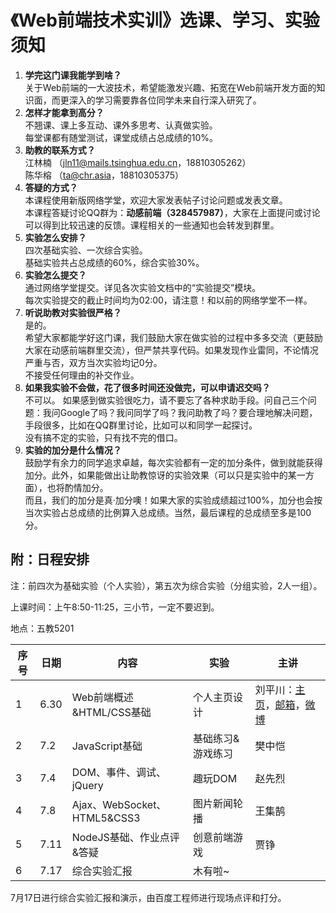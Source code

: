 # 《Web前端技术实训》选课、学习、实验须知

1. **学完这门课我能学到啥？**  
关于Web前端的一大波技术，希望能激发兴趣、拓宽在Web前端开发方面的知识面，而更深入的学习需要靠各位同学未来自行深入研究了。
2. **怎样才能拿到高分？**  
不翘课、课上多互动、课外多思考、认真做实验。  
每堂课都有随堂测试，课堂成绩占总成绩的10%。
3. **助教的联系方式？**  
江林楠 （[jln11@mails.tsinghua.edu.cn](mailto:jln11@mails.tsinghua.edu.cn)，18810305262）  
陈华榕 （[ta@chr.asia](mailto:ta@chr.asia)，18810305375）
4. **答疑的方式？**  
本课程使用新版网络学堂，欢迎大家发表帖子讨论问题或发表文章。  
本课程答疑讨论QQ群为：**动感前端（328457987）**，大家在上面提问或讨论可以得到比较迅速的反馈。课程相关的一些通知也会转发到群里。
5. **实验怎么安排？**  
四次基础实验、一次综合实验。  
基础实验共占总成绩的60%，综合实验30%。  
6. **实验怎么提交？**  
通过网络学堂提交。详见各次实验文档中的“实验提交”模块。  
每次实验提交的截止时间均为02:00，请注意！和以前的网络学堂不一样。  
7. **听说助教对实验很严格？**  
是的。  
希望大家都能学好这门课，我们鼓励大家在做实验的过程中多多交流（更鼓励大家在动感前端群里交流），但严禁共享代码。如果发现作业雷同，不论情况严重与否，双方当次实验均记0分。  
不接受任何理由的补交作业。
8. **如果我实验不会做，花了很多时间还没做完，可以申请迟交吗？**  
不可以。
如果感到做实验很吃力，请不要忘了各种求助手段。问自己三个问题：我问Google了吗？我问同学了吗？我问助教了吗？要合理地解决问题，手段很多，比如在QQ群里讨论，比如可以和同学一起探讨。  
没有搞不定的实验，只有找不完的借口。
9. **实验的加分是什么情况？**  
鼓励学有余力的同学追求卓越，每次实验都有一定的加分条件，做到就能获得加分。此外，如果能做出让助教惊讶的实验效果（可以只是实验中的某一方面），也将酌情加分。  
而且，我们的加分是真·加分噢！如果大家的实验成绩超过100%，加分也会按当次实验占总成绩的比例算入总成绩。当然，最后课程的总成绩至多是100分。

## 附：日程安排

注：前四次为基础实验（个人实验），第五次为综合实验（分组实验，2人一组）。

上课时间：上午8:50-11:25，三小节，一定不要迟到。

地点：五教5201

序号 | 日期 | 内容                        | 实验              | 主讲   |
---- | ---- | --------------------------- | ----------------- | ------ |
1    | 6.30 | Web前端概述&HTML/CSS基础    | 个人主页设计      | 刘平川：<a href="http://rank.im" target=_blank>主页</a>，[邮箱](mailto:ranklau@gmail.com)，<a href="http://weibo.com/rank" target=_blank>微博</a> |
2    | 7.2  | JavaScript基础              | 基础练习&游戏练习 | 樊中恺 |
3    | 7.4  | DOM、事件、调试、jQuery     | 趣玩DOM           | 赵先烈 |
4    | 7.8  | Ajax、WebSocket、HTML5&CSS3 | 图片新闻轮播      | 王集鹄 |
5    | 7.11 | NodeJS基础、作业点评&答疑   | 创意前端游戏      | 贾铮   |
6    | 7.17 | 综合实验汇报                | 木有啦~           |        |

7月17日进行综合实验汇报和演示，由百度工程师进行现场点评和打分。
